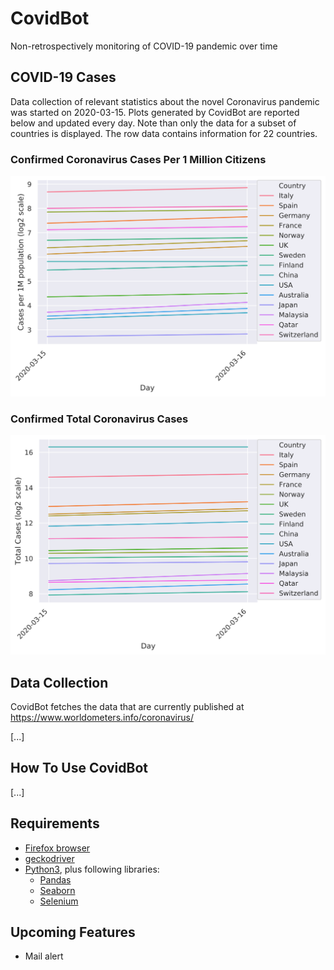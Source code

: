 # CovidBot
Non-retrospectively monitoring of COVID-19 pandemic over time

## COVID-19 Cases

Data collection of relevant statistics about the novel Coronavirus pandemic was started on 2020-03-15. Plots generated by CovidBot are reported below and updated every day. Note than only the data for a subset of countries is displayed. The row data contains information for 22 countries.

### Confirmed Coronavirus Cases Per 1 Million Citizens

![covid_cases_1M_pop](covid_cases_1M_pop.svg)

### Confirmed Total Coronavirus Cases

![covid_total_cases](covid_total_cases.svg)

## Data Collection

CovidBot fetches the data that are currently published at https://www.worldometers.info/coronavirus/

[...]

## How To Use CovidBot

[...]

## Requirements

* [Firefox browser](https://www.mozilla.org)
* [geckodriver](https://github.com/mozilla/geckodriver/releases)
* [Python3](https://www.python.org), plus following libraries:
  * [Pandas](https://pandas.pydata.org)
  * [Seaborn](https://seaborn.pydata.org)
  * [Selenium](https://selenium-python.readthedocs.io)

## Upcoming Features

* Mail alert